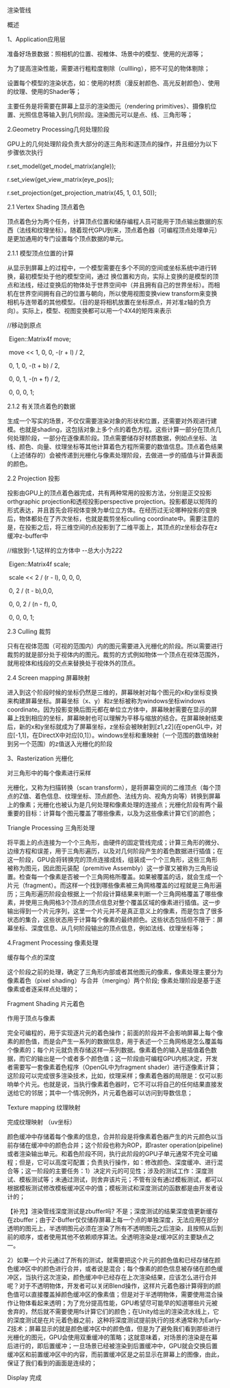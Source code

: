 渲染管线

概述

1、Application应用层

准备好场景数据：照相机的位置、视椎体、场景中的模型、使用的光源等；



为了提高渲染性能，需要进行粗粒度剔除（cullling），把不可见的物体剔除；



设置每个模型的渲染状态，如：使用的材质（漫反射颜色、高光反射颜色）、使用的纹理、使用的Shader等；



主要任务是将需要在屏幕上显示的渲染图元（rendering primitives）、摄像机位置、光照信息等输入到几何阶段。渲染图元可以是点、线、三角形等；



2.Geometry Processing几何处理阶段

GPU上的几何处理阶段负责大部分的逐三角形和逐顶点的操作，并且细分为以下步骤依次执行



r.set_model(get_model_matrix(angle));

r.set_view(get_view_matrix(eye_pos));

r.set_projection(get_projection_matrix(45, 1, 0.1, 50));



2.1 Vertex Shading 顶点着色



顶点着色分为两个任务，计算顶点位置和储存编程人员可能用于顶点输出数据的东西（法线和纹理坐标）。随着现代GPU到来，顶点着色器（可编程顶点处理单元）是更加通用的专门设置每个顶点数据的单元。



2.1.1 模型顶点位置的计算



从显示到屏幕上的过程中，一个模型需要在多个不同的空间或坐标系统中进行转换，最初模型处于他的模型空间，通过 换位置和方向，实际上变换的是模型的顶点和法线，经过变换后的物体处于世界空间中（并且拥有自己的世界坐标）。而相机在世界空间拥有自己的位置与朝向，所以使用视图变换view transform来变换相机与连带着的其他模型。（目的是将相机放置在坐标原点，并对准z轴的负方向）。实际上，模型、视图变换都可以用一个4X4的矩阵来表示



//移动到原点

​    Eigen::Matrix4f move;

​    move << 1, 0, 0, -(r + l) / 2,

​        0, 1, 0, -(t + b) / 2,

​        0, 0, 1, -(n + f) / 2,

​        0, 0, 0, 1;



2.1.2 有关顶点着色的数据



生成一个写实的场景，不仅仅需要渲染对象的形状和位置，还需要对外观进行建模。也就是shading，这包括对象上多个点的着色方程。这些计算一部分在顶点几何处理阶段，一部分在逐像素阶段。顶点需要储存好材质数据，例如点坐标、法线、颜色、向量、纹理坐标等其他计算着色方程所需要的数值信息。顶点着色结果（上述储存的）会被传递到光栅化与像素处理阶段，去做进一步的插值与计算表面的颜色。



2.2 Projection 投影



投影由GPU上的顶点着色器完成，共有两种常用的投影方法，分别是正交投影orthgraphic projection和透视投影perspective projection。投影都是以矩阵的形式表达，并且首先会将视体变换为单位立方体。在经历过无论哪种投影的变换后，物体都处在了齐次坐标，也就是裁剪坐标culling coordinate中。需要注意的是，在投影之后，将三维空间的点投影到了二维平面上，其顶点的z坐标会存在z缓冲z-buffer中



//缩放到-1,1这样的立方体中 --总大小为2*2*2

​    Eigen::Matrix4f scale;

​    scale << 2 / (r - l), 0, 0, 0,

​        0, 2 / (t - b),0,0,

​        0, 0, 2 / (n - f), 0,

​        0, 0, 0, 1;



2.3 Culling 裁剪



只有在视体范围（可视的范围内）内的图元需要进入光栅化的阶段。所以需要进行裁剪的就是部分处于视体内的图元。裁剪的方式例如物体一个顶点在视体范围外，就用视体和线段的交点来替换处于视体外的顶点。



2.4 Screen mapping 屏幕映射



进入到这个阶段时候的坐标仍然是三维的，屏幕映射对每个图元的x和y坐标变换来构建屏幕坐标。屏幕坐标（x、y）和z坐标被称为windows坐标windows coordinate。因为投影变换后图元都在单位立方体中，屏幕映射需要在显示的屏幕上找到相应的坐标，屏幕映射也可以理解为平移与缩放的结合。在屏幕映射结束后，新的x和y坐标就成为了屏幕坐标，z坐标会被映射到[z1,z2](在openGL中，对应[-1,1]，在DirectX中对应[0,1]）。windows坐标和重映射（一个范围的数值映射到另一个范围）的z值送入光栅化的阶段



3、Rasterization  光栅化

对三角形中的每个像素进行采样



光栅化，又称为扫描转换（scan transform），是将屏幕空间的二维顶点（每个顶点的Z值、着色信息、纹理坐标、顶点颜色、法线方向、视角方向等）转换到屏幕上的像素；光栅化也被认为是几何处理和像素处理的连接点；光栅化阶段有两个最重要的目标：计算每个图元覆盖了哪些像素，以及为这些像素计算它们的颜色；



Triangle Processing 三角形处理



将平面上的点连接为一个个三角形，由硬件的固定管线完成；计算三角形的微分、边缘方程和误差，用于三角形遍历，以及对几何阶段产生的着色数据进行插值；在这一阶段，GPU会将转换完的顶点连接成线，组装成一个个三角形，这些三角形被称为图元，因此图元装配（premitive Assembly）这一步骤又被称为三角形设置。检查每一个像素是否被一个三角网格所覆盖。如果被覆盖的话，就会生成一个片元（fragment）。而这样一个找到哪些像素被三角网格覆盖的过程就是三角形遍历；三角形遍历阶段会根据上一个阶段计算结果来判断一个三角网格覆盖了哪些像素，并使用三角网格3个顶点的顶点信息对整个覆盖区域的像素进行插值。这一步输出得到一个片元序列，这里一个片元并不是真正意义上的像素，而是包含了很多状态的集合，这些状态用于计算每个像素的最终颜色。这些状态包括但不限于：屏幕坐标、深度信息、从几何阶段输出的顶点信息，例如法线、纹理坐标等；



4.Fragment Processing 像素处理

缓存每个点的深度



这个阶段之前的处理，确定了三角形内部或者其他图元的像素，像素处理主要分为像素着色（pixel shading）与合并（merging）两个阶段; 像素处理阶段是基于逐像素或者逐采样点处理的；



Fragment Shading 片元着色



作用于顶点与像素



完全可编程的，用于实现逐片元的着色操作；前面的阶段并不会影响屏幕上每个像素的颜色值，而是会产生一系列的数据信息，用于表述一个三角网格是怎么覆盖每个像素的；每个片元就负责存储这样一系列数据。像素着色的输入是插值着色数据，而它的输出是一个或者多个颜色值；这一阶段由可编程GPU内核决定，开发者需要写一套像素着色程序（OpenGL中为fragment shader）进行逐像素计算；这阶段可以完成很多渲染技术，比如，纹理采样；像素着色器的局限是：仅可以影响单个片元。也就是说，当执行像素着色器时，它不可以将自己的任何结果直接发送给它的邻居；其中一个情况例外，片元着色器可以访问到导数信息；



Texture mapping 纹理映射



完成纹理映射 （uv坐标）



颜色缓冲中存储着每个像素的信息，合并阶段是将像素着色器产生的片元颜色以当前存储在缓冲中的颜色合并；这个阶段也称为ROP，即raster operation(pipeline)或者渲染输出单元。和着色阶段不同，执行此阶段的GPU子单元通常不完全可编程；但是，它可以高度可配置；负责执行操作，如：修改颜色、深度缓冲、进行混合等；这一阶段的主要任务：1）决定片元的可见性；涉及的测试工作：深度测试、模板测试等；未通过测试，则舍弃该片元；不管有没有通过模板测试，都可以根据模板测试修改模板缓冲区中的值；模板测试和深度测试的函数都是由开发者设计的；



【补充】渲染管线深度测试是zbuffer吗? 不是；深度测试的结果深度值更新缓存在zbuffer；由于Z-Buffer仅仅储存屏幕上每一个点的单独深度，无法应用在部分透明的图元上，半透明图元必须在渲染了所有不透明图元之后渲染，且按照从后到前的顺序，或者使用其他不依赖顺序算法。全透明渲染是z缓冲区的主要缺点之一。



2）如果一个片元通过了所有的测试，就需要把这个片元的颜色值和已经存储在颜色缓冲区中的颜色进行合并，或者说是混合；每个像素的颜色信息被存储在颜色缓冲区，当执行这次渲染，颜色缓冲中已经存在上次渲染结果，应该怎么进行合并呢？对于不透明物体，开发者可以关闭Blend操作，这样片元着色器计算得到的颜色值可以直接覆盖掉颜色缓冲区的像素值；但是对于半透明物体，需要使用混合操作让物体看起来透明；为了充分提高性能，GPU希望尽可能早的知道哪些片元被舍弃的，然后就不需要使用fs计算它们的颜色；在Unity给出的渲染流水线上，它的深度测试是在片元着色器之前，这种将深度测试提前执行的技术通常称为Early-Z技术；屏幕显示的就是颜色缓冲区中的颜色值，但是为了避免我们看到那些进行光栅化的图元，GPU会使用双重缓冲的策略；这就意味着，对场景的渲染是在幕后进行的，即后置缓冲；一旦场景已经被渲染到后置缓冲中，GPU就会交换后置缓冲区和前置缓冲区中的内容，而前置缓冲区是之前显示在屏幕上的图像，由此，保证了我们看到的画面是连续的；



Display 完成